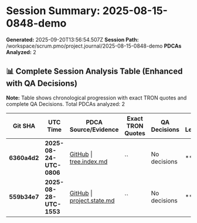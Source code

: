 # Session Summary: 2025-08-15-0848-demo

**Generated:** 2025-09-20T13:56:54.507Z
**Session Path:** /workspace/scrum.pmo/project.journal/2025-08-15-0848-demo
**PDCAs Analyzed:** 2

## **📊 Complete Session Analysis Table (Enhanced with QA Decisions)**

**Note:** Table shows chronological progression with exact TRON quotes and complete QA Decisions. Total PDCAs analyzed: 2

| **Git SHA** | **UTC Time** | **PDCA Source/Evidence** | **Exact TRON Quotes** | **QA Decisions** | **Key Learning/Achievement** |
|-------------|--------------|--------------------------|------------------------|------------------|-----------------------------|
| **6360a4d2** | **2025-08-24-UTC-0806** | [GitHub](https://github.com/Cerulean-Circle-GmbH/Web4Articles/blob/dev/2025-09-19-UTC-1657/scrum.pmo/project.journal/2025-08-15-0848-demo/tree.index.md) \| [tree.index.md](N/A) | `` | No decisions | **** |
| **559b34e7** | **2025-08-28-UTC-1553** | [GitHub](https://github.com/Cerulean-Circle-GmbH/Web4Articles/blob/dev/2025-09-19-UTC-1657/scrum.pmo/project.journal/2025-08-15-0848-demo/project.state.md) \| [project.state.md](N/A) | `` | No decisions | **** |
